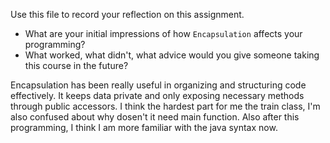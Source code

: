 Use this file to record your reflection on this assignment.

- What are your initial impressions of how `Encapsulation` affects your programming?
- What worked, what didn't, what advice would you give someone taking this course in the future?

Encapsulation has been really useful in organizing and structuring code effectively. It keeps data private and only exposing necessary methods through public accessors.
I think the hardest part for me the train class, I'm also confused about why dosen't it need main function. Also after this programming, I think I am more familiar with the java syntax now.
